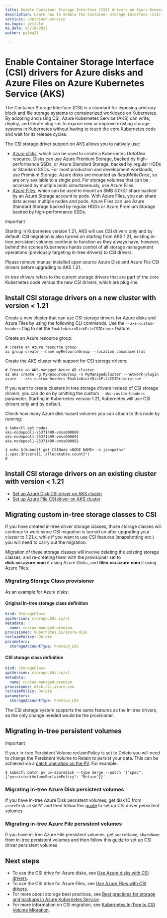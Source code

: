 ```yaml
---
title: Enable Container Storage Interface (CSI) drivers on Azure Kubernetes Service (AKS)
description: Learn how to enable the Container Storage Interface (CSI) drivers for Azure disks and Azure Files in an Azure Kubernetes Service (AKS) cluster.
services: container-service
ms.topic: article
ms.date: 03/10/2022
author: palma21

---
```


# Enable Container Storage Interface (CSI) drivers for Azure disks and Azure Files on Azure Kubernetes Service (AKS)

The Container Storage Interface (CSI) is a standard for exposing arbitrary block and file storage systems to containerized workloads on Kubernetes. By adopting and using CSI, Azure Kubernetes Service (AKS) can write, deploy, and iterate plug-ins to expose new or improve existing storage systems in Kubernetes without having to touch the core Kubernetes code and wait for its release cycles.

The CSI storage driver support on AKS allows you to natively use:
- [*Azure disks*](azure-disk-csi.md), which can be used to create a Kubernetes *DataDisk* resource. Disks can use Azure Premium Storage, backed by high-performance SSDs, or Azure Standard Storage, backed by regular HDDs or Standard SSDs. For most production and development workloads, use Premium Storage. Azure disks are mounted as *ReadWriteOnce*, so are only available to a single pod. For storage volumes that can be accessed by multiple pods simultaneously, use Azure Files.
- [*Azure Files*](azure-files-csi.md), which can be used to mount an SMB 3.0/3.1 share backed by an Azure Storage account to pods. With Azure Files, you can share data across multiple nodes and pods. Azure Files can use Azure Standard Storage backed by regular HDDs or Azure Premium Storage backed by high-performance SSDs.

> [!IMPORTANT]
> Starting in Kubernetes version 1.21, AKS will use CSI drivers only and by default. CSI migration is also turned on starting from AKS 1.21, existing in-tree persistent volumes continue to function as they always have; however, behind the scenes Kubernetes hands control of all storage management operations (previously targeting in-tree drivers) to CSI drivers.
> 
> Please remove manual installed open source Azure Disk and Azure File CSI drivers before upgrading to AKS 1.21.
> 
> *In-tree drivers* refers to the current storage drivers that are part of the core Kubernetes code versus the new CSI drivers, which are plug-ins.

## Install CSI storage drivers on a new cluster with version < 1.21

Create a new cluster that can use CSI storage drivers for Azure disks and Azure Files by using the following CLI commands. Use the `--aks-custom-headers` flag to set the `EnableAzureDiskFileCSIDriver` feature.

Create an Azure resource group:

```azurecli-interactive
# Create an Azure resource group
az group create --name myResourceGroup --location canadacentral
```

Create the AKS cluster with support for CSI storage drivers:

```azurecli-interactive
# Create an AKS-managed Azure AD cluster
az aks create -g MyResourceGroup -n MyManagedCluster --network-plugin azure  --aks-custom-headers EnableAzureDiskFileCSIDriver=true
```

If you want to create clusters in tree storage drivers instead of CSI storage drivers, you can do so by omitting the custom `--aks-custom-headers` parameter. Starting in Kubernetes version 1.21, Kubernetes will use CSI drivers only and by default.


Check how many Azure disk-based volumes you can attach to this node by running:

```console
$ kubectl get nodes
aks-nodepool1-25371499-vmss000000
aks-nodepool1-25371499-vmss000001
aks-nodepool1-25371499-vmss000002

$ echo $(kubectl get CSINode <NODE NAME> -o jsonpath="{.spec.drivers[1].allocatable.count}")
8
```

## Install CSI storage drivers on an existing cluster with version < 1.21
 - [Set up Azure Disk CSI driver on AKS cluster](https://github.com/kubernetes-sigs/azuredisk-csi-driver/blob/master/docs/install-driver-on-aks.md)
 - [Set up Azure File CSI driver on AKS cluster](https://github.com/kubernetes-sigs/azurefile-csi-driver/blob/master/docs/install-driver-on-aks.md)

## Migrating custom in-tree storage classes to CSI
If you have created in-tree driver storage classes, those storage classes will continue to work since CSI migration is turned on after upgrading your cluster to 1.21.x, while if you want to use CSI features (snapshotting etc.) you will need to carry out the migration.

Migration of these storage classes will involve deleting the existing storage classes, and re-creating them with the provisioner set to **disk.csi.azure.com** if using Azure Disks, and **files.csi.azure.com** if using Azure Files.  

### Migrating Storage Class provisioner

As an example for Azure disks:

#### Original In-tree storage class definition

```yaml
kind: StorageClass
apiVersion: storage.k8s.io/v1
metadata:
  name: custom-managed-premium
provisioner: kubernetes.io/azure-disk
reclaimPolicy: Delete
parameters:
  storageAccountType: Premium_LRS
```

#### CSI storage class definition

```yaml
kind: StorageClass
apiVersion: storage.k8s.io/v1
metadata:
  name: custom-managed-premium
provisioner: disk.csi.azure.com
reclaimPolicy: Delete
parameters:
  storageAccountType: Premium_LRS
```

The CSI storage system supports the same features as the In-tree drivers, so the only change needed would be the provisioner.

## Migrating in-tree persistent volumes

> [!IMPORTANT]
> If your in-tree Persistent Volume reclaimPolicy is set to Delete you will need to change the Persistent Volume to Retain to persist your data.  This can be achieved via a [patch operation on the PV](https://kubernetes.io/docs/tasks/administer-cluster/change-pv-reclaim-policy/). For example:
> ```console
> $ kubectl patch pv pv-azuredisk --type merge --patch '{"spec": {"persistentVolumeReclaimPolicy": "Retain"}}'
> ```

### Migrating in-tree Azure Disk persistent volumes

If you have in-tree Azure Disk persistent volumes, get disk ID from `azureDisk.diskURI` and then follow this [guide][azure-disk-static-mount] to set up CSI driver persistent volumes

### Migrating in-tree Azure File persistent volumes

If you have in-tree Azure File persistent volumes, get `secretName`, `shareName` from in-tree persistent volumes and then follow this [guide][azure-file-static-mount] to set up CSI driver persistent volumes

## Next steps

- To use the CSI drive for Azure disks, see [Use Azure disks with CSI drivers](azure-disk-csi.md).
- To use the CSI drive for Azure Files, see [Use Azure Files with CSI drivers](azure-files-csi.md).
- For more about storage best practices, see [Best practices for storage and backups in Azure Kubernetes Service][operator-best-practices-storage].
- For more information on CSI migration, see [Kubernetes In-Tree to CSI Volume Migration][csi-migration-community].

<!-- LINKS - external -->
[access-modes]: https://kubernetes.io/docs/concepts/storage/persistent-volumes/#access-modes
[csi-migration-community]: https://kubernetes.io/blog/2019/12/09/kubernetes-1-17-feature-csi-migration-beta
[kubectl-apply]: https://kubernetes.io/docs/reference/generated/kubectl/kubectl-commands#apply
[kubectl-get]: https://kubernetes.io/docs/reference/generated/kubectl/kubectl-commands#get
[kubernetes-storage-classes]: https://kubernetes.io/docs/concepts/storage/storage-classes/
[kubernetes-volumes]: https://kubernetes.io/docs/concepts/storage/persistent-volumes/
[managed-disk-pricing-performance]: https://azure.microsoft.com/pricing/details/managed-disks/

<!-- LINKS - internal -->
[azure-disk-volume]: azure-disk-volume.md
[azure-disk-static-mount]: azure-disk-volume.md#mount-disk-as-volume
[azure-file-static-mount]: azure-files-volume.md#mount-file-share-as-a-persistent-volume
[azure-files-pvc]: azure-files-dynamic-pv.md
[premium-storage]: ../virtual-machines/disks-types.md
[az-disk-list]: /cli/azure/disk#az_disk_list
[az-snapshot-create]: /cli/azure/snapshot#az_snapshot_create
[az-disk-create]: /cli/azure/disk#az_disk_create
[az-disk-show]: /cli/azure/disk#az_disk_show
[aks-quickstart-cli]: kubernetes-walkthrough.md
[aks-quickstart-portal]: kubernetes-walkthrough-portal.md
[install-azure-cli]: /cli/azure/install-azure-cli
[operator-best-practices-storage]: operator-best-practices-storage.md
[concepts-storage]: concepts-storage.md
[storage-class-concepts]: concepts-storage.md#storage-classes
[az-extension-add]: /cli/azure/extension#az_extension_add
[az-extension-update]: /cli/azure/extension#az_extension_update
[az-feature-register]: /cli/azure/feature#az_feature_register
[az-feature-list]: /cli/azure/feature#az_feature_list
[az-provider-register]: /cli/azure/provider#az_provider_register
